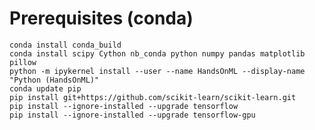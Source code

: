 Prerequisites (conda)
=====================

	conda install conda_build
	conda install scipy Cython nb_conda python numpy pandas matplotlib pillow
	python -m ipykernel install --user --name HandsOnML --display-name "Python (HandsOnML)"
	conda update pip
	pip install git+https://github.com/scikit-learn/scikit-learn.git
	pip install --ignore-installed --upgrade tensorflow
	pip install --ignore-installed --upgrade tensorflow-gpu

